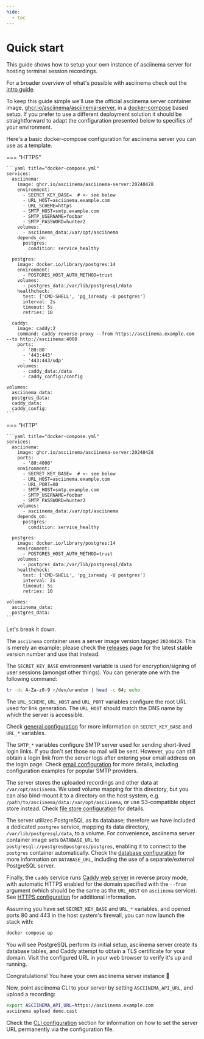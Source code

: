 ```yaml
---
hide:
  - toc
---
```


# Quick start

This guide shows how to setup your own instance of asciinema server for hosting
terminal session recordings.

For a broader overview of what's possible with asciinema check out the [intro
guide](../../../getting-started.md).

To keep this guide simple we'll use the official asciinema server container
image,
[ghcr.io/asciinema/asciinema-server](https://github.com/asciinema/asciinema-server/pkgs/container/asciinema-server),
in a [docker-compose](https://docs.docker.com/compose/) based setup. If you
prefer to use a different deployment solution it should be straightforward to
adapt the configuration presented below to specifics of your environment.

Here's a basic docker-compose configuration for asciinema server you can use as
a template.

=== "HTTPS"

    ```yaml title="docker-compose.yml"
    services:
      asciinema:
        image: ghcr.io/asciinema/asciinema-server:20240428
        environment:
          - SECRET_KEY_BASE=  # <- see below
          - URL_HOST=asciinema.example.com
          - URL_SCHEME=https
          - SMTP_HOST=smtp.example.com
          - SMTP_USERNAME=foobar
          - SMTP_PASSWORD=hunter2
        volumes:
          - asciinema_data:/var/opt/asciinema
        depends_on:
          postgres:
            condition: service_healthy

      postgres:
        image: docker.io/library/postgres:14
        environment:
          - POSTGRES_HOST_AUTH_METHOD=trust
        volumes:
          - postgres_data:/var/lib/postgresql/data
        healthcheck:
          test: ['CMD-SHELL', 'pg_isready -U postgres']
          interval: 2s
          timeout: 5s
          retries: 10

      caddy:
        image: caddy:2
        command: caddy reverse-proxy --from https://asciinema.example.com --to http://asciinema:4000
        ports:
          - '80:80'
          - '443:443'
          - '443:443/udp'
        volumes:
          - caddy_data:/data
          - caddy_config:/config

    volumes:
      asciinema_data:
      postgres_data:
      caddy_data:
      caddy_config:
    ```

=== "HTTP"

    ```yaml title="docker-compose.yml"
    services:
      asciinema:
        image: ghcr.io/asciinema/asciinema-server:20240428
        ports:
          - '80:4000'
        environment:
          - SECRET_KEY_BASE=  # <- see below
          - URL_HOST=asciinema.example.com
          - URL_PORT=80
          - SMTP_HOST=smtp.example.com
          - SMTP_USERNAME=foobar
          - SMTP_PASSWORD=hunter2
        volumes:
          - asciinema_data:/var/opt/asciinema
        depends_on:
          postgres:
            condition: service_healthy

      postgres:
        image: docker.io/library/postgres:14
        environment:
          - POSTGRES_HOST_AUTH_METHOD=trust
        volumes:
          - postgres_data:/var/lib/postgresql/data
        healthcheck:
          test: ['CMD-SHELL', 'pg_isready -U postgres']
          interval: 2s
          timeout: 5s
          retries: 10

    volumes:
      asciinema_data:
      postgres_data:
    ```

Let's break it down.

The `asciinema` container uses a server image version tagged `20240428`. This is
merely an example; please check the
[releases](https://github.com/asciinema/asciinema-server/releases) page for the
latest stable version number and use that instead.

The `SECRET_KEY_BASE` environment variable is used for encryption/signing of
user sessions (amongst other things). You can generate one with the following
command:

```sh
tr -dc A-Za-z0-9 </dev/urandom | head -c 64; echo
```

The `URL_SCHEME`, `URL_HOST` and `URL_PORT` variables configure the root URL
used for link generation. The `URL_HOST` should match the DNS name by which the
server is accessible.

Check [general configuration](configuration.md#general) for more information on
`SECRET_KEY_BASE` and `URL_*` variables.

The `SMTP_*` variables configure SMTP server used for sending short-lived login
links. If you don't set those no mail will be sent. However, you can still
obtain a login link from the server logs after entering your email address on
the login page. Check [email configuration](configuration.md#email) for more
details, including configuration examples for popular SMTP providers.

The server stores the uploaded recordings and other data at
`/var/opt/asciinema`. We used volume mapping for this directory, but you can
also bind-mount it to a directory on the host system, e.g.
`/path/to/asciinema/data:/var/opt/asciinema`, or use S3-compatible object store
instead. Check [file store configuration](configuration.md#file-store) for
details.

The server utilizes PostgreSQL as its database; therefore we have included a
dedicated `postgres` service, mapping its data directory,
`/var/lib/postgresql/data`, to a volume. For convenience, asciinema server
container image sets `DATABASE_URL` to
`postgresql://postgres@postgres/postgres`, enabling it to connect to the
`postgres` container automatically. Check the [database
configuration](configuration.md#database) for more information on
`DATABASE_URL`, including the use of a separate/external PostgreSQL server.

Finally, the `caddy` service runs [Caddy web server](https://caddyserver.com/)
in reverse proxy mode, with automatic HTTPS enabled for the domain specified
with the `--from` argument (which should be the same as the `URL_HOST` on
`asciinema` service). See [HTTPS configuration](configuration.md#https) for
additional information.

Assuming you have set `SECRET_KEY_BASE` and `URL_*` variables, and opened ports
80 and 443 in the host system's firewall, you can now launch the stack with:

```sh
docker compose up
```

You will see PostgreSQL perform its initial setup, asciinema server create its
database tables, and Caddy attempt to obtain a TLS certificate for your domain.
Visit the configured URL in your web browser to verify it's up and running.

Congratulations! You have your own asciinema server instance 🎉

Now, point asciinema CLI to your server by setting `ASCIINEMA_API_URL`, and
upload a recording:

```sh
export ASCIINEMA_API_URL=https://asciinema.example.com
asciinema upload demo.cast
```

Check the [CLI configuration](../../cli/configuration.md) section for
information on how to set the server URL permanently via the configuration file.

